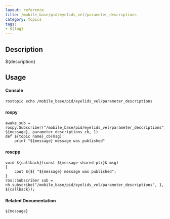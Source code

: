 ```yaml
---
layout: reference
title: /mobile_base/pid/eyelids_vel/parameter_descriptions
category: topics
tags: 
- ${tag}
---
```


## Description
${description}

## Usage
#### Console
```
rostopic echo /mobile_base/pid/eyelids_vel/parameter_descriptions
```

#### rospy
```
awake_sub = rospy.Subscriber("/mobile_base/pid/eyelids_vel/parameter_descriptions", ${message}, parameter_descriptions_cb, 1)
def ${topic name}_cb(msg):
    print "${message} message was published"
```

#### roscpp
```
void ${callback}(const ${message-shared-ptr}& msg)
{
    cout ${${ "${message} message was published";
}
ros::Subscriber sub = nh.subscribe("/mobile_base/pid/eyelids_vel/parameter_descriptions", 1, ${callback});
```

#### Related Documentation
``${message}``